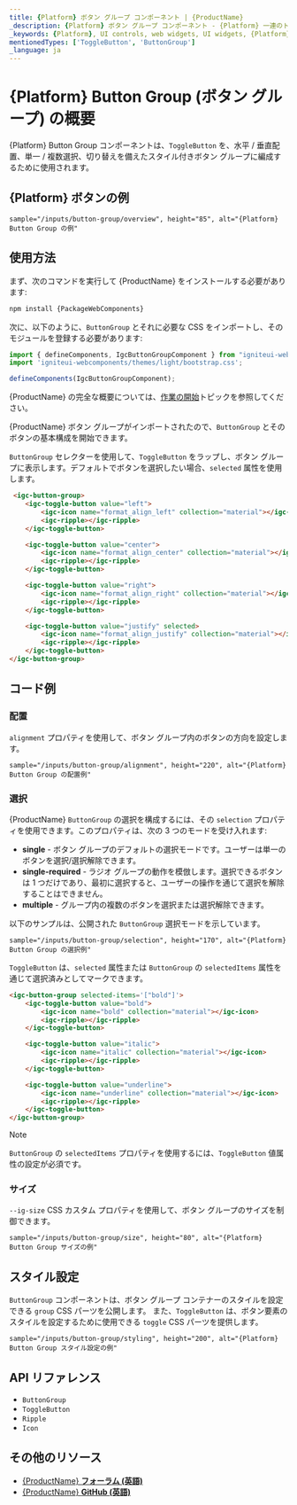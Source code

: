 ```yaml
---
title: {Platform} ボタン グループ コンポーネント | {ProductName}
_description: {Platform} ボタン グループ コンポーネント - {Platform} 一連のトグル ボタンを使用して、レイアウトや選択などの機能を公開します。
_keywords: {Platform}, UI controls, web widgets, UI widgets, {Platform} Button Group Components, Infragistics, UI コントロール, web ウィジェット, UI ウィジェット, {Platform} ボタン グループ コンポーネント, インフラジスティックス
mentionedTypes: ['ToggleButton', 'ButtonGroup']
_language: ja
---
```


# {Platform} Button Group (ボタン グループ) の概要

{Platform} Button Group コンポーネントは、`ToggleButton` を、水平 / 垂直配置、単一 / 複数選択、切り替えを備えたスタイル付きボタン グループに編成するために使用されます。

## {Platform} ボタンの例

`sample="/inputs/button-group/overview", height="85", alt="{Platform} Button Group の例"`

## 使用方法

<!-- WebComponents -->
まず、次のコマンドを実行して {ProductName} をインストールする必要があります:

```cmd
npm install {PackageWebComponents}
```

次に、以下のように、`ButtonGroup` とそれに必要な CSS をインポートし、そのモジュールを登録する必要があります:

```ts
import { defineComponents, IgcButtonGroupComponent } from "igniteui-webcomponents";
import 'igniteui-webcomponents/themes/light/bootstrap.css';

defineComponents(IgcButtonGroupComponent);
```

{ProductName} の完全な概要については、[作業の開始](../general-getting-started.md)トピックを参照してください。

<!-- end: WebComponents -->

{ProductName} ボタン グループがインポートされたので、`ButtonGroup` とそのボタンの基本構成を開始できます。

`ButtonGroup` セレクターを使用して、`ToggleButton` をラップし、ボタン グループに表示します。デフォルトでボタンを選択したい場合、`selected` 属性を使用します。

```html
 <igc-button-group>
    <igc-toggle-button value="left">
        <igc-icon name="format_align_left" collection="material"></igc-icon>
        <igc-ripple></igc-ripple>
    </igc-toggle-button>

    <igc-toggle-button value="center">
        <igc-icon name="format_align_center" collection="material"></igc-icon>
        <igc-ripple></igc-ripple>
    </igc-toggle-button>

    <igc-toggle-button value="right">
        <igc-icon name="format_align_right" collection="material"></igc-icon>
        <igc-ripple></igc-ripple>
    </igc-toggle-button>

    <igc-toggle-button value="justify" selected>
        <igc-icon name="format_align_justify" collection="material"></igc-icon>
        <igc-ripple></igc-ripple>
    </igc-toggle-button>
</igc-button-group>
```

## コード例

### 配置
`alignment` プロパティを使用して、ボタン グループ内のボタンの方向を設定します。

`sample="/inputs/button-group/alignment", height="220", alt="{Platform} Button Group の配置例"`

### 選択
{ProductName} `ButtonGroup` の選択を構成するには、その `selection` プロパティを使用できます。このプロパティは、次の 3 つのモードを受け入れます: 
- **single** - ボタン グループのデフォルトの選択モードです。ユーザーは単一のボタンを選択/選択解除できます。
- **single-required** - ラジオ グループの動作を模倣します。選択できるボタンは 1 つだけであり、最初に選択すると、ユーザーの操作を通じて選択を解除することはできません。
- **multiple** - グループ内の複数のボタンを選択または選択解除できます。

以下のサンプルは、公開された `ButtonGroup` 選択モードを示しています。

`sample="/inputs/button-group/selection", height="170", alt="{Platform} Button Group の選択例"`

`ToggleButton` は、`selected` 属性または `ButtonGroup` の `selectedItems` 属性を通じて選択済みとしてマークできます。

```html
<igc-button-group selected-items='["bold"]'>
    <igc-toggle-button value="bold">
        <igc-icon name="bold" collection="material"></igc-icon>
        <igc-ripple></igc-ripple>
    </igc-toggle-button>

    <igc-toggle-button value="italic">
        <igc-icon name="italic" collection="material"></igc-icon>
        <igc-ripple></igc-ripple>
    </igc-toggle-button>

    <igc-toggle-button value="underline">
        <igc-icon name="underline" collection="material"></igc-icon>
        <igc-ripple></igc-ripple>
    </igc-toggle-button>
</igc-button-group>
```

> [!Note]
> `ButtonGroup` の `selectedItems` プロパティを使用するには、`ToggleButton` 値属性の設定が必須です。
### サイズ
`--ig-size` CSS カスタム プロパティを使用して、ボタン グループのサイズを制御できます。

`sample="/inputs/button-group/size", height="80", alt="{Platform} Button Group サイズの例"`

## スタイル設定

`ButtonGroup` コンポーネントは、ボタン グループ コンテナーのスタイルを設定できる `group` CSS パーツを公開します。 
また、`ToggleButton` は、ボタン要素のスタイルを設定するために使用できる `toggle` CSS パーツを提供します。

`sample="/inputs/button-group/styling", height="200", alt="{Platform} Button Group スタイル設定の例"`

## API リファレンス

- `ButtonGroup`
- `ToggleButton`
- `Ripple`
- `Icon`


## その他のリソース

* [{ProductName} **フォーラム (英語)**]({ForumsLink})
* [{ProductName} **GitHub (英語)**]({GithubLink})
